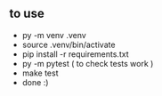 ## to use

- py -m venv .venv
- source .venv/bin/activate
- pip install -r requirements.txt
- py -m pytest ( to check tests work )
- make test 
- done :)